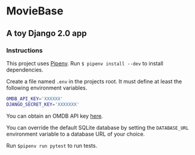 # MovieBase
## A toy Django 2.0 app

### Instructions
This project uses [Pipenv](https://github.com/pypa/pipenv). Run `$ pipenv install --dev` to install dependencies.

Create a file named `.env` in the projects root. It must define at least the following environment variables.
```bash
OMDB_API_KEY='XXXXXX'
DJANGO_SECRET_KEY='XXXXXXX'
```

You can obtain an OMDB API key [here](https://www.omdbapi.com/apikey.aspx).

You can override the default SQLite database by setting the `DATABASE_URL` environment variable to a database URL of your choice.

Run `$pipenv run pytest` to run tests.

